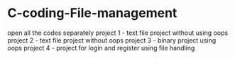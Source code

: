 # C-coding-File-management
open all the codes separately 
project 1 - text file project without using oops
project 2 - text file project without oops
project 3 - binary project using oops
project 4 - project for login and register using file handling 
